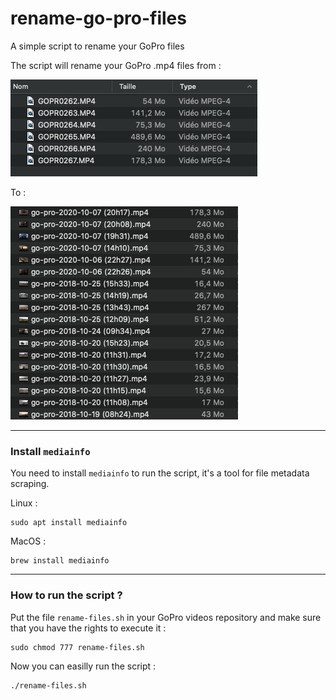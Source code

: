 # rename-go-pro-files
A simple script to rename your GoPro files

The script will rename your GoPro .mp4 files from :

![alt text](images/screen1.png)

To :

![alt text](images/screen2.png)

---
### Install `mediainfo`
You need to install `mediainfo` to run the script, it's a tool for file metadata scraping.

Linux :
```
sudo apt install mediainfo
```

MacOS :
```
brew install mediainfo
```
___
### How to run the script ?
Put the file `rename-files.sh` in your GoPro videos repository and make sure that you have the rights to execute it :
```
sudo chmod 777 rename-files.sh
```

Now you can easilly run the script :
```
./rename-files.sh
```

